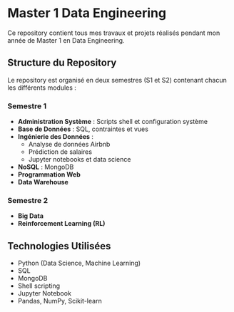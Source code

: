 # Master 1 Data Engineering

Ce repository contient tous mes travaux et projets réalisés pendant mon année de Master 1 en Data Engineering.

## Structure du Repository

Le repository est organisé en deux semestres (S1 et S2) contenant chacun les différents modules :

### Semestre 1

- **Administration Système** : Scripts shell et configuration système
- **Base de Données** : SQL, contraintes et vues
- **Ingénierie des Données** : 
  - Analyse de données Airbnb
  - Prédiction de salaires
  - Jupyter notebooks et data science
- **NoSQL** : MongoDB
- **Programmation Web**
- **Data Warehouse**

### Semestre 2

- **Big Data**
- **Reinforcement Learning (RL)**

## Technologies Utilisées

- Python (Data Science, Machine Learning)
- SQL 
- MongoDB
- Shell scripting
- Jupyter Notebook
- Pandas, NumPy, Scikit-learn
